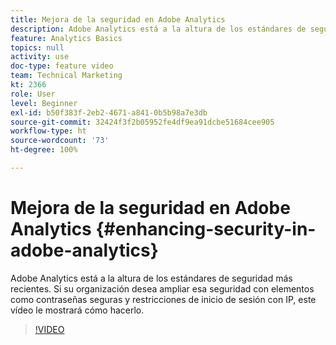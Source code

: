 ```yaml
---
title: Mejora de la seguridad en Adobe Analytics
description: Adobe Analytics está a la altura de los estándares de seguridad más recientes. Si su organización desea ampliar esa seguridad con elementos como contraseñas seguras y restricciones de inicio de sesión con IP, este vídeo le mostrará cómo hacerlo.
feature: Analytics Basics
topics: null
activity: use
doc-type: feature video
team: Technical Marketing
kt: 2366
role: User
level: Beginner
exl-id: b50f383f-2eb2-4671-a841-0b5b98a7e3db
source-git-commit: 32424f3f2b05952fe4df9ea91dcbe51684cee905
workflow-type: ht
source-wordcount: '73'
ht-degree: 100%

---
```


# Mejora de la seguridad en Adobe Analytics {#enhancing-security-in-adobe-analytics}

Adobe Analytics está a la altura de los estándares de seguridad más recientes. Si su organización desea ampliar esa seguridad con elementos como contraseñas seguras y restricciones de inicio de sesión con IP, este vídeo le mostrará cómo hacerlo.

>[!VIDEO](https://video.tv.adobe.com/v/25458/?quality=12)
